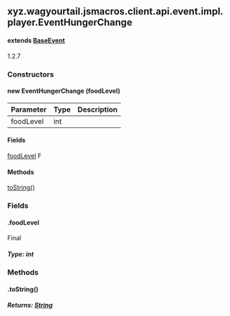 

xyz.wagyourtail.jsmacros.client.api.event.impl.player.EventHungerChange
-----------------------------------------------------------------------

#### extends [BaseEvent](1.9.2/xyz/wagyourtail/jsmacros/core/event/BaseEvent.html)

1.2.7

### Constructors

#### new EventHungerChange (foodLevel)

| Parameter | Type | Description |
|---|---|---|
| foodLevel | int |  |



#### Fields

[foodLevel](1.9.2/)
F



#### Methods

[toString()](#toString-)



### Fields

#### .foodLevel

Final

##### Type: int



### Methods

#### .toString()


##### Returns: [String](https://docs.oracle.com/javase/8/docs/api/index.html?java/lang/String.html)




